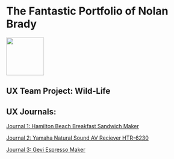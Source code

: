 # The Fantastic Portfolio of Nolan Brady


<img src="https://user-images.githubusercontent.com/52172832/168913559-79590191-db84-45e4-9393-7c5f1de89960.jpeg" width="100">

## UX Team Project: Wild-Life

## UX Journals:

[Journal 1: Hamilton Beach Breakfast Sandwich Maker](j01/)


[Journal 2: Yamaha Natural Sound AV Reciever HTR-6230](j02/)


[Journal 3: Gevi Espresso Maker](j03/)

